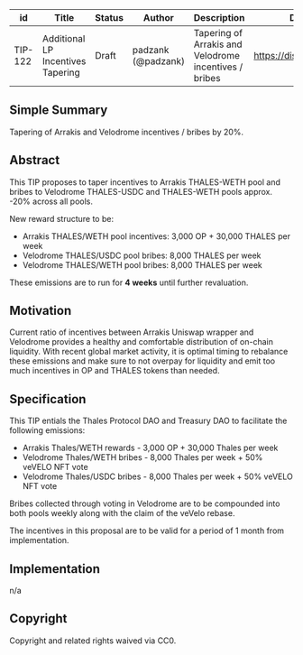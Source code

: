 | id | Title | Status | Author | Description | Discussions to | Created |
| ----------- | ----------- | ----------- | ----------- | ----------- | ----------- | ----------- |
| TIP-122 | Additional LP Incentives Tapering | Draft | padzank (@padzank) | Tapering of Arrakis and Velodrome incentives / bribes | https://discord.gg/rPpPcMXSeU | 2023-02-08


## Simple Summary

Tapering of Arrakis and Velodrome incentives / bribes by 20%.

## Abstract

This TIP proposes to taper incentives to Arrakis THALES-WETH pool and bribes to Velodrome THALES-USDC and THALES-WETH pools approx. -20% across all pools.  
  
New reward structure to be:  
  
- Arrakis THALES/WETH pool incentives: 3,000 OP + 30,000 THALES per week
- Velodrome THALES/USDC pool bribes: 8,000 THALES per week
- Velodrome THALES/WETH pool bribes: 8,000 THALES per week
  
These emissions are to run for **4 weeks** until further revaluation.  
  
## Motivation
 
Current ratio of incentives between Arrakis Uniswap wrapper and Velodrome provides a healthy and comfortable distribution of on-chain liquidity. With recent global market activity, it is optimal timing to rebalance these emissions and make sure to not overpay for liquidity and emit too much incentives in OP and THALES tokens than needed. 

## Specification 

This TIP entials the Thales Protocol DAO and Treasury DAO to facilitate the following emissions:  
  
- Arrakis   Thales/WETH rewards -   3,000 OP + 30,000 Thales  per week
- Velodrome Thales/WETH bribes -   8,000 Thales per week + 50% veVELO NFT vote  
- Velodrome Thales/USDC bribes -   8,000 Thales per week + 50% veVELO NFT vote  
  
Bribes collected through voting in Velodrome are to be compounded into both pools weekly along with the claim of the veVelo rebase.  
  
The incentives in this proposal are to be valid for a period of 1 month from implementation. 

## Implementation

n/a

## Copyright
 
Copyright and related rights waived via CC0.
